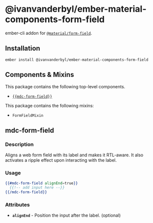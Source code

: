 @ivanvanderbyl/ember-material-components-form-field
======================

ember-cli addon for [`@material/form-field`](https://github.com/material-components/material-components-web/tree/master/packages/mdc-form-field).

Installation
------------

    ember install @ivanvanderbyl/ember-material-components-form-field

Components & Mixins
-------------------

This package contains the following top-level components.

* [`{{mdc-form-field}}`](#mdc-form-field)

This package contains the following mixins:

* `FormFieldMixin`

mdc-form-field
---------------------

### Description

Aligns a web form field with its label and makes it RTL-aware. It also activates a ripple effect
upon interacting with the label.

### Usage

```handlebars
{{#mdc-form-field alignEnd=true}}
  {{!-- add input here --}}
{{/mdc-form-field}}
```

### Attributes

* **`alignEnd`** - Position the input after the label. (optional)
